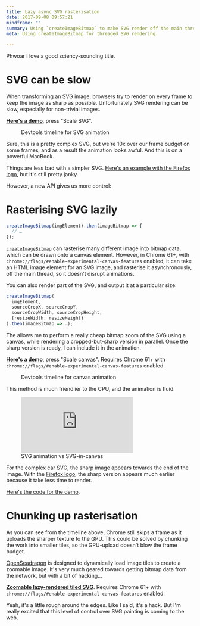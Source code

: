 ```yaml
---
title: Lazy async SVG rasterisation
date: 2017-09-08 09:57:21
mindframe: ""
summary: Using `createImageBitmap` to make SVG render off the main thread.
meta: Using createImageBitmap for threaded SVG rendering.

---
```


Phwoar I love a good sciency-sounding title.

# SVG can be slow

When transforming an SVG image, browsers try to render on every frame to keep the image as sharp as possible. Unfortunately SVG rendering can be slow, especially for non-trivial images.

[**Here's a demo**](https://svg-zoom-demo.glitch.me/), press "Scale SVG".

<figure class="full-figure">
<img src="/static/posts/lazy-async-svg/bad.png" alt="">
<figcaption>Devtools timeline for SVG animation</figcaption>
</figure>

Sure, this is a pretty complex SVG, but we're 10x over our frame budget on some frames, and as a result the animation looks awful. And this is on a powerful MacBook.

Things are less bad with a simpler SVG. [Here's an example with the Firefox logo](https://svg-zoom-demo.glitch.me/?firefox-logo), but it's still pretty janky.

However, a new API gives us more control:

# Rasterising SVG lazily

```js
createImageBitmap(imgElement).then(imageBitmap => {
  // …
});
```

[`createImageBitmap`](https://developer.mozilla.org/en-US/docs/Web/API/WindowOrWorkerGlobalScope/createImageBitmap) can rasterise many different image into bitmap data, which can be drawn onto a canvas element. However, in Chrome 61+, with `chrome://flags/#enable-experimental-canvas-features` enabled, it can take an HTML image element for an SVG image, and rasterise it asynchronously, off the main thread, so it doesn't disrupt animations.

You can also render part of the SVG, and output it at a particular size:

```js
createImageBitmap(
  imgElement,
  sourceCropX, sourceCropY,
  sourceCropWidth, sourceCropHeight,
  {resizeWidth, resizeHeight}
).then(imageBitmap => …);
```

The allows me to perform a really cheap bitmap zoom of the SVG using a canvas, while rendering a cropped-but-sharp version in parallel. Once the sharp version is ready, I can include it in the animation.

[**Here's a demo**](https://svg-zoom-demo.glitch.me/), press "Scale canvas". Requires Chrome 61+ with `chrome://flags/#enable-experimental-canvas-features` enabled.

<figure class="full-figure">
<img src="/static/posts/lazy-async-svg/better.png" alt="">
<figcaption>Devtools timeline for canvas animation</figcaption>
</figure>

This method is much friendlier to the CPU, and the animation is fluid:

<figure class="full-figure">
<div class="video"><iframe src="https://www.youtube.com/embed/-yQBbWlXuqg?rel=0&amp;showinfo=0" frameborder="0" allowfullscreen></iframe></div>
<figcaption>SVG animation vs SVG-in-canvas</figcaption>
</figure>

For the complex car SVG, the sharp image appears towards the end of the image. With the [Firefox logo](https://svg-zoom-demo.glitch.me/?firefox-logo), the sharp version appears much earlier because it take less time to render.

[Here's the code for the demo](https://glitch.com/edit/#!/svg-zoom-demo?path=script.js:1:0).

# Chunking up rasterisation

As you can see from the timeline above, Chrome still skips a frame as it uploads the sharper texture to the GPU. This could be solved by chunking the work into smaller tiles, so the GPU-upload doesn't blow the frame budget.

[OpenSeadragon](http://openseadragon.github.io/) is designed to dynamically load image tiles to create a zoomable image. It's very much geared towards getting bitmap data from the network, but with a bit of hacking…

[**Zoomable lazy-rendered tiled SVG**](https://lazy-svg.glitch.me/). Requires Chrome 61+ with `chrome://flags/#enable-experimental-canvas-features` enabled.

Yeah, it's a little rough around the edges. Like I said, it's a hack. But I'm really excited that this level of control over SVG painting is coming to the web.
